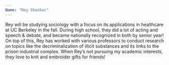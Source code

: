 ```yaml
---
Name: "Rey Shankar"
---
```


Rey will be studying sociology with a focus on its applications in healthcare at UC Berkeley in the fall. During high school, they did a lot of acting and speech & debate, and became nationally recognized in both by senior year! On top of this, Rey has worked with various professors to conduct research on topics like the decriminalization of illicit substances and its links to the prison industrial complex. When Rey’s not pursuing my academic interests, they love to knit and embroider gifts for friends!
